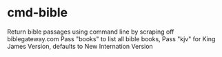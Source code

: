 # cmd-bible
Return bible passages using command line by scraping off biblegateway.com
Pass "books" to list all bible books, 
Pass "kjv" for King James Version, defaults to New Internation Version

